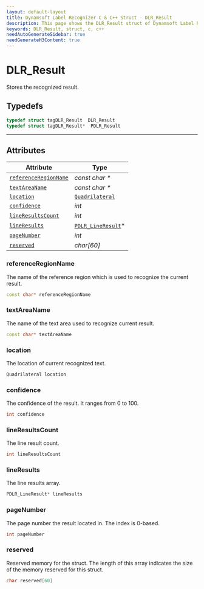 ```yaml
---
layout: default-layout
title: Dynamsoft Label Recognizer C & C++ Struct - DLR_Result
description: This page shows the DLR_Result struct of Dynamsoft Label Recognizer for C & C++ Language.
keywords: DLR_Result, struct, c, c++
needAutoGenerateSidebar: true
needGenerateH3Content: true
---
```



# DLR_Result
Stores the recognized result.

## Typedefs

```cpp
typedef struct tagDLR_Result  DLR_Result
typedef struct tagDLR_Result*  PDLR_Result
```  
  
---
  

## Attributes
  
| Attribute | Type |
|---------- | ---- |
| [`referenceRegionName`](#referenceregionname) | *const char \** |
| [`textAreaName`](#textareaname) | *const char \** |
| [`location`](#location) | [`Quadrilateral`](quadrilateral.md) |
| [`confidence`](#confidence) | *int* |
| [`lineResultsCount`](#lineresultscount) | *int* |
| [`lineResults`](#lineresults) | [`PDLR_LineResult`](dlr-line-result.md)\* |
| [`pageNumber`](#pagenumber) | *int* |
| [`reserved`](#reserved) | *char\[60\]* |


### referenceRegionName
The name of the reference region which is used to recognize the current result.
```cpp
const char* referenceRegionName
```

### textAreaName
The name of the text area used to recognize current result.
```cpp
const char* textAreaName
```

### location
The location of current recognized text.
```cpp
Quadrilateral location
```


### confidence
The confidence of the result. It ranges from 0 to 100.
```cpp
int confidence
```


### lineResultsCount
The line result count.
```cpp
int lineResultsCount
```

### lineResults
The line results array.
```cpp
PDLR_LineResult* lineResults
```


### pageNumber
The page number the result located in. The index is 0-based.
```cpp
int pageNumber
```


### reserved
Reserved memory for the struct. The length of this array indicates the size of the memory reserved for this struct.
```cpp
char reserved[60]
```
